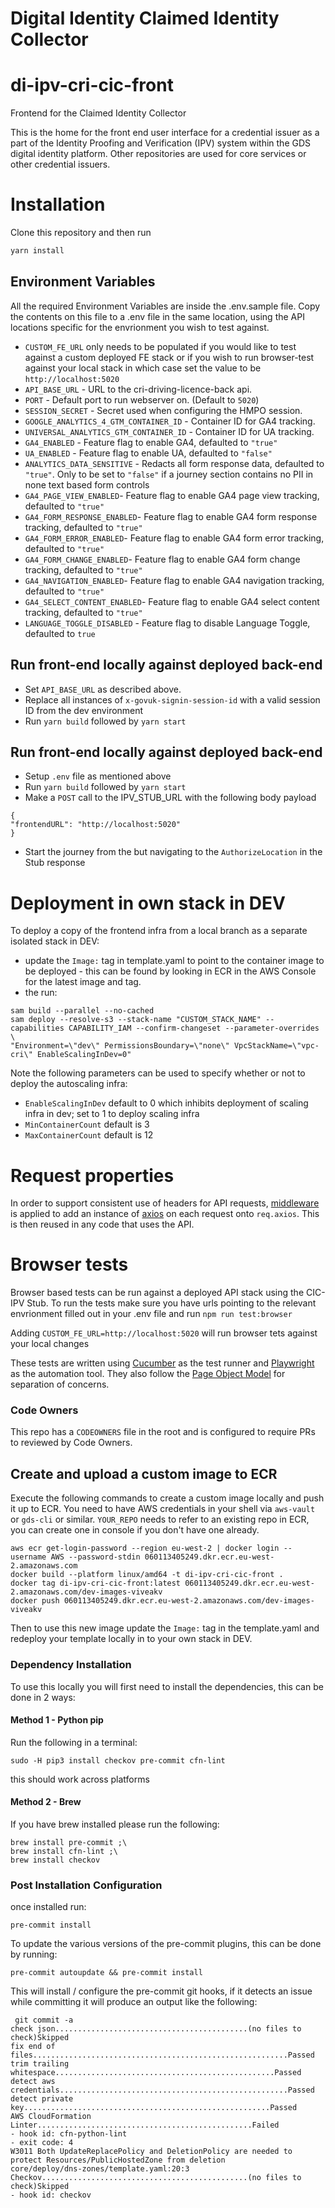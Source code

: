 # Digital Identity Claimed Identity Collector

# di-ipv-cri-cic-front

Frontend for the Claimed Identity Collector

This is the home for the front end user interface for a credential issuer as a part of the Identity Proofing and Verification (IPV) system within the GDS digital identity platform. Other repositories are used for core services or other credential issuers.

# Installation

Clone this repository and then run

```bash
yarn install
```

## Environment Variables

All the required Environment Variables are inside the .env.sample file. Copy the contents on this file to a .env file in the same location, using the API locations specific for the envrionment you wish to test against.

- `CUSTOM_FE_URL` only needs to be populated if you would like to test against a custom deployed FE stack or if you wish to run browser-test against your local stack in which case set the value to be `http://localhost:5020`
- `API_BASE_URL` - URL to the cri-driving-licence-back api.
- `PORT` - Default port to run webserver on. (Default to `5020`)
- `SESSION_SECRET` - Secret used when configuring the HMPO session.
- `GOOGLE_ANALYTICS_4_GTM_CONTAINER_ID` - Container ID for GA4 tracking.
- `UNIVERSAL_ANALYTICS_GTM_CONTAINER_ID` - Container ID for UA tracking.
- `GA4_ENABLED` - Feature flag to enable GA4, defaulted to `"true"`
- `UA_ENABLED` - Feature flag to enable UA, defaulted to `"false"`
- `ANALYTICS_DATA_SENSITIVE` - Redacts all form response data, defaulted to `"true"`. Only to be set to `"false"` if a journey section contains no PII in none text based form controls
- `GA4_PAGE_VIEW_ENABLED`- Feature flag to enable GA4 page view tracking, defaulted to `"true"`
- `GA4_FORM_RESPONSE_ENABLED`- Feature flag to enable GA4 form response tracking, defaulted to `"true"`
- `GA4_FORM_ERROR_ENABLED`- Feature flag to enable GA4 form error tracking, defaulted to `"true"`
- `GA4_FORM_CHANGE_ENABLED`- Feature flag to enable GA4 form change tracking, defaulted to `"true"`
- `GA4_NAVIGATION_ENABLED`- Feature flag to enable GA4 navigation tracking, defaulted to `"true"`
- `GA4_SELECT_CONTENT_ENABLED`- Feature flag to enable GA4 select content tracking, defaulted to `"true"`
- `LANGUAGE_TOGGLE_DISABLED` - Feature flag to disable Language Toggle, defaulted to `true`

## Run front-end locally against deployed back-end

- Set `API_BASE_URL` as described above.
- Replace all instances of `x-govuk-signin-session-id` with a valid session ID from the dev environment
- Run `yarn build` followed by `yarn start`

## Run front-end locally against deployed back-end

- Setup `.env` file as mentioned above
- Run `yarn build` followed by `yarn start`
- Make a `POST` call to the IPV_STUB_URL with the following body payload

```
{
"frontendURL": "http://localhost:5020"
}
```

- Start the journey from the but navigating to the `AuthorizeLocation` in the Stub response

# Deployment in own stack in DEV

To deploy a copy of the frontend infra from a local branch as a separate isolated stack in DEV:

- update the `Image:` tag in template.yaml to point to the container image to be deployed - this can be found by looking in ECR in the AWS Console for the latest image and tag.
- the run:

```shell
sam build --parallel --no-cached
sam deploy --resolve-s3 --stack-name "CUSTOM_STACK_NAME" --capabilities CAPABILITY_IAM --confirm-changeset --parameter-overrides \
"Environment=\"dev\" PermissionsBoundary=\"none\" VpcStackName=\"vpc-cri\" EnableScalingInDev=0"
```

Note the following parameters can be used to specify whether or not to deploy the autoscaling infra:

- `EnableScalingInDev` default to 0 which inhibits deployment of scaling infra in dev; set to 1 to deploy scaling infra
- `MinContainerCount` default is 3
- `MaxContainerCount` default is 12

# Request properties

In order to support consistent use of headers for API requests, [middleware](./src/lib/axios) is applied to add an instance of
[axios](https://axios-http.com/) on each request onto `req.axios`. This is then reused in any code that uses the API.

# Browser tests

Browser based tests can be run against a deployed API stack using the CIC-IPV Stub. To run the tests make sure you have urls pointing to the relevant envrionment filled out in your .env file and run `npm run test:browser`

Adding `CUSTOM_FE_URL=http://localhost:5020` will run browser tets against your local changes

These tests are written using [Cucumber](https://cucumber.io/docs/installation/javascript/) as the test runner and [Playwright](https://playwright.dev/) as the automation tool. They also follow the [Page Object Model](https://playwright.dev/docs/test-pom) for separation of concerns.

### Code Owners

This repo has a `CODEOWNERS` file in the root and is configured to require PRs to reviewed by Code Owners.

## Create and upload a custom image to ECR

Execute the following commands to create a custom image locally and push it up to ECR.
You need to have AWS credentials in your shell via `aws-vault` or `gds-cli` or similar.
`YOUR_REPO` needs to refer to an existing repo in ECR, you can create one in console if you don't have one already.

```shell
aws ecr get-login-password --region eu-west-2 | docker login --username AWS --password-stdin 060113405249.dkr.ecr.eu-west-2.amazonaws.com
docker build --platform linux/amd64 -t di-ipv-cri-cic-front .
docker tag di-ipv-cri-cic-front:latest 060113405249.dkr.ecr.eu-west-2.amazonaws.com/dev-images-viveakv
docker push 060113405249.dkr.ecr.eu-west-2.amazonaws.com/dev-images-viveakv
```

Then to use this new image update the `Image:` tag in the template.yaml and redeploy your template locally in to your own stack in DEV.

### Dependency Installation

To use this locally you will first need to install the dependencies, this can be done in 2 ways:

#### Method 1 - Python pip

Run the following in a terminal:

```
sudo -H pip3 install checkov pre-commit cfn-lint
```

this should work across platforms

#### Method 2 - Brew

If you have brew installed please run the following:

```
brew install pre-commit ;\
brew install cfn-lint ;\
brew install checkov
```

### Post Installation Configuration

once installed run:

```
pre-commit install
```

To update the various versions of the pre-commit plugins, this can be done by running:

```
pre-commit autoupdate && pre-commit install
```

This will install / configure the pre-commit git hooks, if it detects an issue while committing it will produce an output like the following:

```
 git commit -a
check json...........................................(no files to check)Skipped
fix end of files.........................................................Passed
trim trailing whitespace.................................................Passed
detect aws credentials...................................................Passed
detect private key.......................................................Passed
AWS CloudFormation Linter................................................Failed
- hook id: cfn-python-lint
- exit code: 4
W3011 Both UpdateReplacePolicy and DeletionPolicy are needed to protect Resources/PublicHostedZone from deletion
core/deploy/dns-zones/template.yaml:20:3
Checkov..............................................(no files to check)Skipped
- hook id: checkov
```
